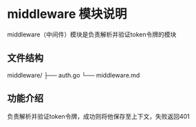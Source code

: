 # middleware 模块说明
middleware（中间件）模块是负责解析并验证token令牌的模块

## 文件结构
middleware/
├── auth.go
└── middleware.md

## 功能介绍
负责解析并验证token令牌，成功则将他保存至上下文，失败返回401